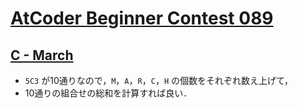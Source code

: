 # [AtCoder Beginner Contest 089](https://atcoder.jp/contests/abc089/tasks)

## [C - March](https://atcoder.jp/contests/abc089/tasks/abc089_c)
- `5C3` が10通りなので，`M`，`A`，`R`，`C`，`H` の個数をそれぞれ数え上げて，
- 10通りの組合せの総和を計算すれば良い．
